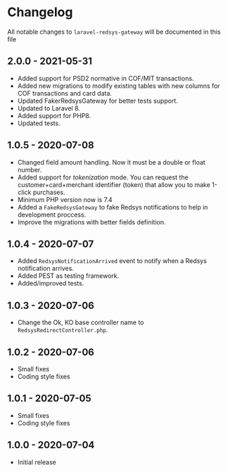 # Changelog

All notable changes to `laravel-redsys-gateway` will be documented in this file

## 2.0.0 - 2021-05-31

- Added support for PSD2 normative in COF/MIT transactions.
- Added new migrations to modify existing tables with new columns for COF transactions and card data.
- Updated FakerRedsysGateway for better tests support.
- Updated to Laravel 8.
- Added support for PHP8.
- Updated tests.


## 1.0.5 - 2020-07-08

- Changed field amount handling. Now it must be a double or float number.
- Added support for _tokenization_ mode. You can request the customer+card+merchant identifier (token) that allow you to make 1-click purchases.
- Minimum PHP version now is 7.4
- Added a `FakeRedsysGateway` to fake Redsys notifications to help in development proccess.
- Improve the migrations with better fields definition.


## 1.0.4 - 2020-07-07

- Added `RedsysNotificationArrived` event to notify when a Redsys notification arrives.
- Added PEST as testing framework.
- Added/improved tests.


## 1.0.3 - 2020-07-06

- Change the Ok, KO base controller name to `RedsysRedirectController.php`.


## 1.0.2 - 2020-07-06

- Small fixes
- Coding style fixes


## 1.0.1 - 2020-07-05

- Small fixes
- Coding style fixes


## 1.0.0 - 2020-07-04

- Initial release
